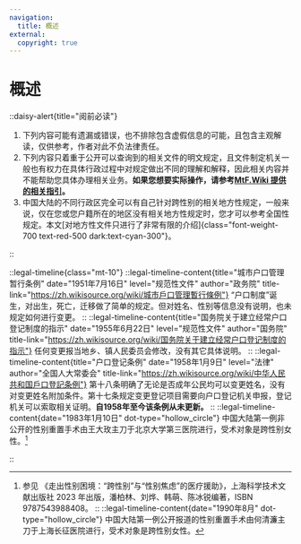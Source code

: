 ```yaml
---
navigation:
  title: 概述
external: 
  copyright: true
---
```

# 概述

<!-- markdownlint-disable MD033 -->
::daisy-alert{title="阅前必读"}

1. 下列内容可能有遗漏或错误，也不排除包含虚假信息的可能，且包含主观解读，仅供参考，作者对此不负法律责任。
1. 下列内容只着重于公开可以查询到的相关文件的明文规定，且文件制定机关一般也有权力在具体行政过程中对规定做出不同的理解和解释，因此相关内容并不能帮助您具体办理相关业务。**如果您想要实际操作，请参考[MtF.Wiki 提供的相关指引](https://mtf.wiki/zh-cn/docs/srs/id-card/)。**
1. 中国大陆的不同行政区完全可以有自己针对跨性别的相关地方性规定，一般来说，仅在您或您户籍所在的地区没有相关地方性规定时，您才可以参考全国性规定。本文[对地方性文件只进行了非常有限的介绍]{class="font-weight-700 text-red-500 dark:text-cyan-300"}。

::

::legal-timeline{class="mt-10"}
::legal-timeline-content{title="城市户口管理暂行条例" date="1951年7月16日" level="规范性文件" author="政务院" title-link="https://zh.wikisource.org/wiki/城市戶口管理暫行條例"}
“户口制度”诞生，对出生，死亡，迁移做了简单的规定。但对姓名、性别等信息没有说明，也未规定如何进行变更。
::
::legal-timeline-content{title="国务院关于建立经常户口登记制度的指示" date="1955年6月22日" level="规范性文件" author="国务院" title-link="https://zh.wikisource.org/wiki/国务院关于建立经常户口登记制度的指示"}
任何变更报当地乡、镇人民委员会修改，没有其它具体说明。
::
::legal-timeline-content{title="户口登记条例" date="1958年1月9日" level="法律" author="全国人大常委会" title-link="https://zh.wikisource.org/wiki/中华人民共和国戶口登記条例"}
第十八条明确了无论是否成年公民均可以变更姓名，没有对变更姓名附加条件。第十七条规定变更登记项目需要向户口登记机关申报，登记机关可以索取相关证明。**自1958年至今该条例从未更新。**
::
::legal-timeline-content{date="1983年1月10日" dot-type="hollow_circle"}
中国大陆第一例非公开的性别重置手术由王大玫主刀于北京大学第三医院进行，受术对象是跨性别女性。[^1]
[^1]: 参见 《走出性别困境：“跨性别”与“性别焦虑”的医疗援助》，上海科学技术文献出版社 2023 年出版，潘柏林、刘烨、韩萌、陈冰锐编著，ISBN 9787543988408。
::
::legal-timeline-content{date="1990年8月" dot-type="hollow_circle"}
中国大陆第一例公开报道的性别重置手术由何清濂主刀于上海长征医院进行，受术对象是跨性别女性。[^2]
[^2]: 参见 《纠正上帝的错误: "中国变性手术之父"何清濂的非常记忆》，上海文艺出版社 2005 年出版，吴兴人编著，ISBN 9787532128884。
::
::legal-timeline-content{date="2002年9月4日" title="关于公民实施变性手术后变更户口登记性别项目有关问题的批复" level="规范性文件" author="公安部治安管理局" title-link="/spec/2002-09-04/mps-2002-131"}
提供“国家指定医院为其成功实施变性手术的证明”可修改户口登记性别项目，性别项目变更后，应重新编制公民身份号码。**首次明确允许境内医院性别重置手术后修改户籍性别。**
::
::legal-timeline-content{date="2002年11月5日" title="关于公民实施变性手术后变更户口登记性别项目有关问题的通知" level="规范性文件" author="河南省公安厅" title-link="/spec/2002-11-05/mps-2002-131-notice"}
明确了**河南省**户籍居民于**境外**接受手术后可在“经各省辖市卫生行政部门指定的医院出具性别认定证明”后修改户籍性别。规定河南省户籍居民境内手术后修改户籍性别必须由地级市（含外省）级以上医院出具相关证明。明确河南省户籍居民修改户籍性别后须在常住人口登记表中注明登记事项变更和更正记载栏中注明变更情况。其余规定与全国性规定一致。
::
::legal-timeline-content{date="2004年" title="派出所办理常住户口登记工作规范（试行）" level="规范性文件" author="北京市公安局" title-link="https://zh.wikisource.org/wiki/派出所办理常住户口登记工作规范（试行）"}
规定“提供本人书面申请、医院诊断证明、公证部门的公证书”可变更户籍性别。明确允许**北京市**户籍居民在**境外**接受手术后可回国修改户籍性别的地区。
::
::legal-timeline-content{date="2008年10月23日" title="关于公民手术变性后变更户口登记性别项目有关问题的批复" level="规范性文件" author="公安部治安管理局" title-link="/spec/2008-10-23/mps-2008-478"}
提供“国内三级医院出具的性别鉴定证明和公证部门出具的公证书，或司法鉴定部门出具的证明”可修改户口登记性别项目，性别项目变更后，应重新编制公民身份号码。**相当于在整个中国大陆地区明确允许在境外接受手术后可回国修改户籍性别。**
::
::legal-timeline-content{date="2009年11月13日" title="变性手术技术管理规范（试行）" level="规范性文件" author="卫生部办公厅" title-link="/spec/2009-11-13/srs/readme"}
规定“变性手术后，医院为患者出具有关诊疗证明，以便患者办理相关法律手续。”并规定了在国内进行手术的相关门槛，包括需要无犯罪记录证明；已告知直系亲属拟行变性手术的相关证明；年龄大于20岁；接受心理、精神治疗1年以上且无效；未在婚姻状态；对变性的要求持续 5年以上；本人手术书面申请及其公证；易性癖病诊断证明；**无共病精神疾病；非跨性别同性恋**；需要医院伦理委员会同意。上述前置要求包括**生殖器的切除、成形以及任何改变第二性征的手术。**
::
::legal-timeline-content{date="2017年2月17日" title="性别重置技术管理规范（2017年版）" level="规范性文件" author="国家卫生计生委办公厅" title-link="/spec/2017-02-17/srs/readme"}
规定“完成符合转换性别后的外生殖器重建手术后，医院为手术对象出具有关诊疗证明，以便手术对象办理相关法律手续”。“易性癖病诊断证明”改成“易性病诊断证明”。**取消无共病精神疾病和非跨性别同性恋的要求。所提前置要求适用范围改为仅限“外生殖器的切除、成形及女变男乳房切除”。“变性手术”的表述改为“性别重置手术”**
::
::legal-timeline-content{date="2018年3月8日" title="上海市常住户口管理规定" level="规范性文件" author="上海市公安局" title-link="https://zh.wikisource.org/wiki/上海市常住户口管理规定_(2018年)"}
禁止**上海市**“学生集体户口、博士后工作站集体户口以及中央各部委、各省市驻沪办事处工作集体户口人员”变更姓名、性别等信息。明确婴儿性别按照出生医学证明登记。其余规定与全国性规定一致。
::
::legal-timeline-content{date="2020年11月23日" title="精神障碍诊疗规范（2020 年版）" level="规范性文件" author="国家卫生健康委办公厅" title-link="/spec/2020-11-23/gdtmd"}
规定“激素治疗、外科手术治疗（变性手术）”等方式是易性症的治疗方式。易性症的诊断要求转换性别身份至少持续存在2年以上。陆峥参与编写。
::
::legal-timeline-content{date="2021年7月24日" title="户口居民身份证管理工作规范（试行）" level="规范性文件" author="公安部" title-link="/spec/2021-07-24/mps-2021-12"}
规定“本人或者监护人应当凭国内三级医院出具的性别鉴定证明，或者具备资格的司法鉴定机构出具的证明，向户口所在地公安派出所申请”可变更性别。**相当于取消了此前全国性规定的“性别鉴定证明的公证书”的要求**。对姓名更改做了更加详细的规定和限制。**规定变更性别等项目时，公安机关应当进行人像、指纹等检索比对，存疑的进行走访调查，形成比对和走访调查书面材料，确保相关信息真实准确**。规定公民姓名、性别等变更的，应当申请换领新的居民身份证、居住证。
::
::legal-timeline-content{date="2022年4月20日" title="性别重置技术临床应用管理规范（2022年版）" level="规范性文件" author="国家卫生健康委办公厅" title-link="/spec/2022-04-20/srs/readme"}
**“易性病诊断证明”表述改为“易性症（性别焦虑，或性别不一致）诊断证明”**，并明确该证明必须来自三级医院。伦理委员会相关要求改为“须经医院论证、伦理审查和多学科讨论”。**取消手术书面申请的公证要求。最低年龄要求从20岁下调到18岁。取消了“术前接受心理、精神治疗 1 年以上且无效”的要求。所提前置要求适用范围改为仅限“生殖器的切除、成形”。**规定完成符合转换性别后的**生殖器及性腺（睾丸、卵巢）切除手术**后，医院为手术对象出具有关诊疗证明，以便手术对象办理相关法律手续。
::
::legal-timeline-content{date="2022年11月30日" title="药品网络销售禁止清单（第一版）" level="规范性文件" author="国家药监局" title-link="/spec/2022-11-30/prohibiteddrugs"}
禁止环丙孕酮、雌二醇单方制剂网络销售。
::
::legal-timeline-content{date="2023年7月6日" title="关于《药品网络销售禁止清单（第一版）》有关问题的复函" level="规范性文件" author="国家药监局综合司" title-link="/spec/2023-07-10/fgwj-2023-10001"}
明确复合包装产品中包含环丙孕酮或雌二醇单方制剂，也应被禁止网络销售。
::

::
